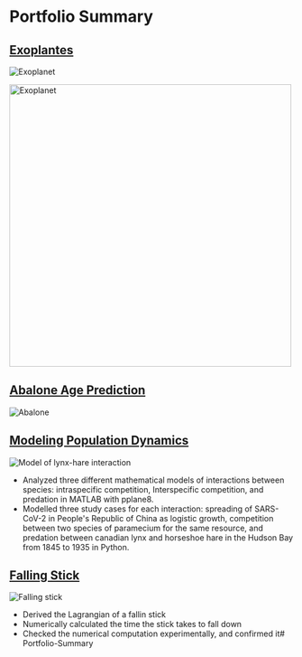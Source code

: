 # Portfolio Summary

## [Exoplantes](https://github.com/josifovskid/Applied-Machine-Learning/tree/main/Exoplanets)

![Exoplanet](https://github.com/josifovskid/Portfolio-Summary/blob/main/exoplanet.jpg)

<img width=500 alt="Exoplanet" src="https://github.com/josifovskid/Portfolio-Summary/blob/main/exoplanet.jpg"/>

## [Abalone Age Prediction](https://github.com/josifovskid/Applied-Machine-Learning/tree/main/Abalone-Age-Prediction)

![Abalone](https://github.com/josifovskid/Portfolio-Summary/blob/main/abalone.jpg)

## [Modeling Population Dynamics](https://github.com/josifovskid/Scientific-Computing/tree/main/Modeling-Population-Dynamics)

![Model of lynx-hare interaction](https://github.com/josifovskid/Portfolio-Summary/blob/main/lynx_hare_model.png)

- Analyzed three different mathematical models of interactions between species: intraspecific competition, Interspecific competition, and predation in MATLAB with pplane8.
- Modelled three study cases for each interaction: spreading of SARS-CoV-2 in People's Republic of China as logistic growth, competition between two species of paramecium for the same resource, and predation between canadian lynx and horseshoe hare in the Hudson Bay from 1845 to 1935 in Python.

## [Falling Stick](https://github.com/josifovskid/Computational-Physics/tree/main/Falling-Stick)

![Falling stick](https://github.com/josifovskid/Portfolio-Summary/blob/main/falling_stick.png)

- Derived the Lagrangian of a fallin stick
- Numerically calculated the time the stick takes to fall down
- Checked the numerical computation experimentally, and confirmed it# Portfolio-Summary

